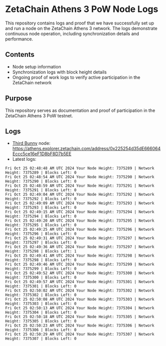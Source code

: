 # ZetaChain Athens 3 PoW Node Logs
This repository contains logs and proof that we have successfully set up and run a node on the ZetaChain Athens 3 network. The logs demonstrate continuous node operation, including synchronization details and performance.

## Contents
- Node setup information
- Synchronization logs with block height details
- Ongoing proof of work logs to verify active participation in the ZetaChain network

## Purpose
This repository serves as documentation and proof of participation in the ZetaChain Athens 3 PoW testnet.

## Logs

- [Third Bunny](https://thirdbunny.xyz/) node: https://athens.explorer.zetachain.com/address/0x225254d35dE666064Eccc5ce16eF1D8bF8D7b5EE
- Latest logs:
```
Fri Oct 25 02:48:48 AM UTC 2024 Your Node Height: 7375289 | Network Height: 7375289 | Blocks Left: 0
Fri Oct 25 02:48:54 AM UTC 2024 Your Node Height: 7375290 | Network Height: 7375290 | Blocks Left: 0
Fri Oct 25 02:48:59 AM UTC 2024 Your Node Height: 7375291 | Network Height: 7375291 | Blocks Left: 0
Fri Oct 25 02:49:04 AM UTC 2024 Your Node Height: 7375292 | Network Height: 7375292 | Blocks Left: 0
Fri Oct 25 02:49:09 AM UTC 2024 Your Node Height: 7375293 | Network Height: 7375293 | Blocks Left: 0
Fri Oct 25 02:49:15 AM UTC 2024 Your Node Height: 7375294 | Network Height: 7375294 | Blocks Left: 0
Fri Oct 25 02:49:20 AM UTC 2024 Your Node Height: 7375295 | Network Height: 7375295 | Blocks Left: 0
Fri Oct 25 02:49:25 AM UTC 2024 Your Node Height: 7375296 | Network Height: 7375296 | Blocks Left: 0
Fri Oct 25 02:49:31 AM UTC 2024 Your Node Height: 7375297 | Network Height: 7375297 | Blocks Left: 0
Fri Oct 25 02:49:36 AM UTC 2024 Your Node Height: 7375297 | Network Height: 7375298 | Blocks Left: 1
Fri Oct 25 02:49:41 AM UTC 2024 Your Node Height: 7375298 | Network Height: 7375298 | Blocks Left: 0
Fri Oct 25 02:49:46 AM UTC 2024 Your Node Height: 7375299 | Network Height: 7375299 | Blocks Left: 0
Fri Oct 25 02:49:52 AM UTC 2024 Your Node Height: 7375300 | Network Height: 7375300 | Blocks Left: 0
Fri Oct 25 02:49:57 AM UTC 2024 Your Node Height: 7375301 | Network Height: 7375301 | Blocks Left: 0
Fri Oct 25 02:50:02 AM UTC 2024 Your Node Height: 7375302 | Network Height: 7375302 | Blocks Left: 0
Fri Oct 25 02:50:08 AM UTC 2024 Your Node Height: 7375303 | Network Height: 7375303 | Blocks Left: 0
Fri Oct 25 02:50:13 AM UTC 2024 Your Node Height: 7375304 | Network Height: 7375304 | Blocks Left: 0
Fri Oct 25 02:50:18 AM UTC 2024 Your Node Height: 7375305 | Network Height: 7375305 | Blocks Left: 0
Fri Oct 25 02:50:23 AM UTC 2024 Your Node Height: 7375306 | Network Height: 7375306 | Blocks Left: 0
Fri Oct 25 02:50:29 AM UTC 2024 Your Node Height: 7375307 | Network Height: 7375307 | Blocks Left: 0
```
